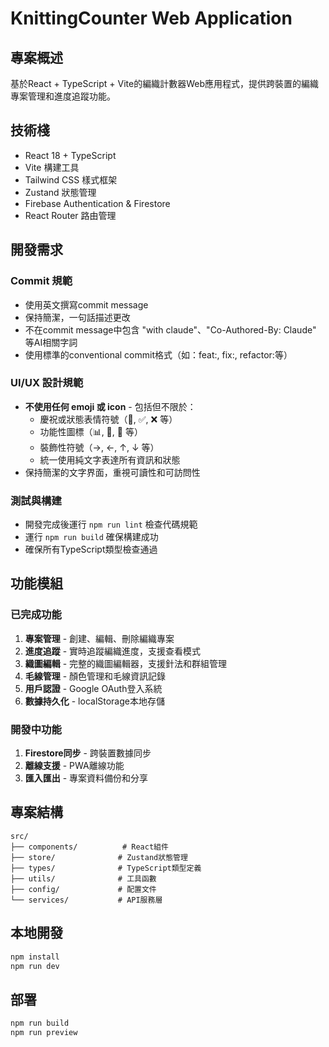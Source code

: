 # KnittingCounter Web Application

## 專案概述
基於React + TypeScript + Vite的編織計數器Web應用程式，提供跨裝置的編織專案管理和進度追蹤功能。

## 技術棧
- React 18 + TypeScript
- Vite 構建工具
- Tailwind CSS 樣式框架
- Zustand 狀態管理
- Firebase Authentication & Firestore
- React Router 路由管理

## 開發需求

### Commit 規範
- 使用英文撰寫commit message
- 保持簡潔，一句話描述更改
- 不在commit message中包含 "with claude"、"Co-Authored-By: Claude" 等AI相關字詞
- 使用標準的conventional commit格式（如：feat:, fix:, refactor:等）

### UI/UX 設計規範
- **不使用任何 emoji 或 icon** - 包括但不限於：
  - 慶祝或狀態表情符號（🎉, ✅, ❌ 等）
  - 功能性圖標（📊, 🧶, 🔧 等）
  - 裝飾性符號（→, ←, ↑, ↓ 等）
  - 統一使用純文字表達所有資訊和狀態
- 保持簡潔的文字界面，重視可讀性和可訪問性

### 測試與構建
- 開發完成後運行 `npm run lint` 檢查代碼規範
- 運行 `npm run build` 確保構建成功
- 確保所有TypeScript類型檢查通過

## 功能模組

### 已完成功能
1. **專案管理** - 創建、編輯、刪除編織專案
2. **進度追蹤** - 實時追蹤編織進度，支援查看模式
3. **織圖編輯** - 完整的織圖編輯器，支援針法和群組管理
4. **毛線管理** - 顏色管理和毛線資訊記錄
5. **用戶認證** - Google OAuth登入系統
6. **數據持久化** - localStorage本地存儲

### 開發中功能
1. **Firestore同步** - 跨裝置數據同步
2. **離線支援** - PWA離線功能
3. **匯入匯出** - 專案資料備份和分享

## 專案結構
```
src/
├── components/          # React組件
├── store/              # Zustand狀態管理
├── types/              # TypeScript類型定義
├── utils/              # 工具函數
├── config/             # 配置文件
└── services/           # API服務層
```

## 本地開發
```bash
npm install
npm run dev
```

## 部署
```bash
npm run build
npm run preview
```